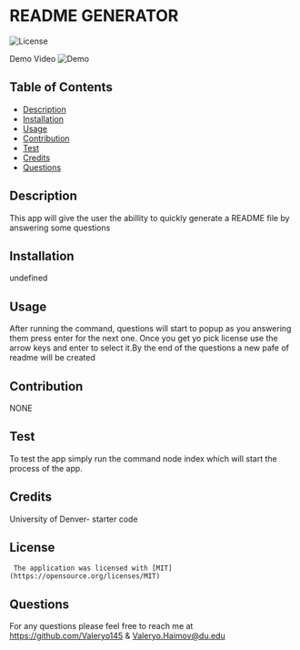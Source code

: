 
  # README GENERATOR
  ![License](https://img.shields.io/badge/License-MIT-yellow.svg)

  Demo Video
  ![Demo](https://drive.google.com/file/d/19i0M6WgdXKunzNqEQzWU2bxXpod9Ogwn/view?usp=sharing)
  
  ## Table of Contents

  - [Description](#Description)
  - [Installation](#installation) 
  - [Usage](#usage) 
  - [Contribution](#contribution) 
  - [Test](#test) 
  - [Credits](#credits) 
  - [Questions](#questions)

  ## Description
  This app will give the user the abillity to quickly generate a README file by answering some questions

  ## Installation
  undefined
  
  ## Usage
  After running the command, questions will start to popup as you answering them press enter for the next one. Once you get yo pick license use the arrow keys and enter to select it.By the end of the questions a new pafe of readme will be created
  
  ## Contribution
  NONE
  
  ## Test
  To test the app simply run the command node index which will start the process of the app.
  
  ## Credits
  University of Denver- starter code
 
  ## License
     The application was licensed with [MIT](https://opensource.org/licenses/MIT)

  ## Questions
  For any questions please feel free to reach me at https://github.com/Valeryo145 & Valeryo.Haimov@du.edu
